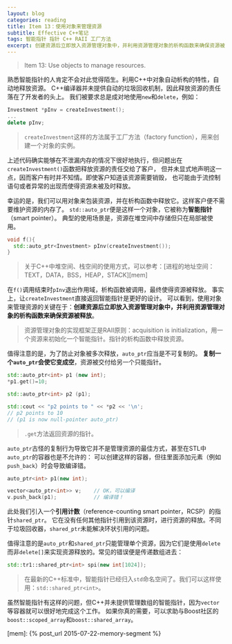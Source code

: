 ```yaml
---
layout: blog
categories: reading
title: Item 13：使用对象来管理资源
subtitle: Effective C++笔记
tags: 智能指针 指针 C++ RAII 工厂方法
excerpt: 创建资源后立即放入资源管理对象中，并利用资源管理对象的析构函数来确保资源被释放。复制一个 auto_ptr 会使它变成空
---
```


> Item 13: Use objects to manage resources.

熟悉智能指针的人肯定不会对此觉得陌生。利用C++中对象自动析构的特性，自动地释放资源。
C++编译器并未提供自动的垃圾回收机制，因此释放资源的责任落在了开发者的头上。
我们被要求总是成对地使用`new`和`delete`，例如：

```cpp
Investment *pInv = createInvestment();
...
delete pInv;
```

> `createInvestment`这样的方法属于工厂方法（factory function），用来创建一个对象的实例。

上述代码确实能够在不泄漏内存的情况下很好地执行，但问题出在`createInvestment()`函数把释放资源的责任交给了客户，
但并未显式地声明这一点，因而客户有时并不知情。即使客户知道该资源需要销毁，
也可能由于流控制语句或者异常的出现而使得资源未被及时释放。

幸运的是，我们可以用对象来包装资源，并在析构函数中释放它。这样客户便不需要维护资源的内存了。
`std::auto_ptr`便是这样一个对象，它被称为**智能指针**（smart pointer）。
典型的使用场景是，资源在堆空间中存储但只在局部被使用。

```cpp
void f(){
  std::auto_ptr<Investment> pInv(createInvestment());
}
```

> 关于C++中堆空间、栈空间的使用方式，可以参考：[进程的地址空间：TEXT，DATA，BSS，HEAP，STACK][mem]

在`f()`调用结束时`pInv`退出作用域，析构函数被调用，最终使得资源被释放。
事实上，让`createInvestment`直接返回智能指针是更好的设计。
可以看到，使用对象来管理资源的关键在于：**创建资源后立即放入资源管理对象中，并利用资源管理对象的析构函数来确保资源被释放**。

> 资源管理对象的实现框架正是RAII原则：acquisition is initialization，用一个资源来初始化一个智能指针。指针的析构函数中释放资源。

<!--more-->

值得注意的是，为了防止对象被多次释放，`auto_ptr`应当是不可复制的。
**复制一个`auto_ptr`会使它变成空**，资源被交付给另一个只能指针。

```cpp
std::auto_ptr<int> p1 (new int);
*p1.get()=10;

std::auto_ptr<int> p2 (p1);

std::cout << "p2 points to " << *p2 << '\n';
// p2 points to 10
// (p1 is now null-pointer auto_ptr)                           
```

> `.get`方法返回资源的指针。

`auto_ptr`古怪的复制行为导致它并不是管理资源的最佳方式，甚至在STL中`auto_ptr`的容器也是不允许的：
可以创建这样的容器，但往里面添加元素（例如`push_back`）时会导致编译错。

```cpp
auto_ptr<int> p1(new int);

vector<auto_ptr<int>> v;    // OK，可以编译
v.push_back(p1);            // 编译错！
```

此处我们引入一个**引用计数**（reference-counting smart pointer，RCSP）的指针`shared_ptr`。
它在没有任何其他指针引用到该资源时，进行资源的释放。不同于垃圾回收器，`shared_ptr`未能解决环状引用的问题。

值得注意的是`auto_ptr`和`shared_ptr`只能管理单个资源，因为它们是使用`delete`而非`delete[]`来实现资源释放的。常见的错误便是传递数组进去：

```cpp
std::tr1::shared_ptr<int> spi(new int[1024]);
```

> 在最新的C++标准中，智能指针已经归入`std`命名空间了。我们可以这样使用：`std::shared_ptr<int>`。

虽然智能指针有这样的问题，但C++并未提供管理数组的智能指针，因为`vector`等容器就可以很好地完成这个工作。
如果你真的需要，可以求助与Boost社区的`boost::scoped_array`和`boost::shared_array`。

[mem]: {% post_url 2015-07-22-memory-segment %}
